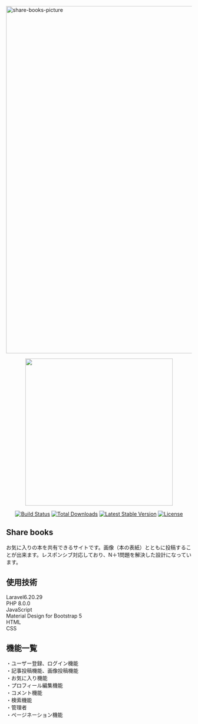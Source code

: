<img width="944" alt="share-books-picture" src="https://user-images.githubusercontent.com/69136417/125148610-a7097880-e16e-11eb-8214-5998d339436e.png">
<p align="center"><a href="https://laravel.com" target="_blank"><img src="https://raw.githubusercontent.com/laravel/art/master/logo-lockup/5%20SVG/2%20CMYK/1%20Full%20Color/laravel-logolockup-cmyk-red.svg" width="400"></a></p>

<p align="center">
<a href="https://travis-ci.org/laravel/framework"><img src="https://travis-ci.org/laravel/framework.svg" alt="Build Status"></a>
<a href="https://packagist.org/packages/laravel/framework"><img src="https://poser.pugx.org/laravel/framework/d/total.svg" alt="Total Downloads"></a>
<a href="https://packagist.org/packages/laravel/framework"><img src="https://poser.pugx.org/laravel/framework/v/stable.svg" alt="Latest Stable Version"></a>
<a href="https://packagist.org/packages/laravel/framework"><img src="https://poser.pugx.org/laravel/framework/license.svg" alt="License"></a>
</p>

## Share books

お気に入りの本を共有できるサイトです。画像（本の表紙）とともに投稿することが出来ます。レスポンシブ対応しており、N＋1問題を解決した設計になっています。

## 使用技術

Laravel6.20.29  
PHP 8.0.0  
JavaScript  
Material Design for Bootstrap 5  
HTML  
CSS  

## 機能一覧

・ユーザー登録、ログイン機能  
・記事投稿機能、画像投稿機能  
・お気に入り機能  
・プロフィール編集機能  
・コメント機能  
・検索機能  
・管理者  
・ページネーション機能  


